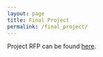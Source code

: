 ```yaml
---
layout: page
title: Final Project
permalink: /final_project/
---
```

Project RFP can be found [here](../static_files/projects/project_rfp.pdf).